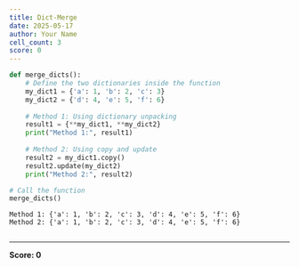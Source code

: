 ```yaml
---
title: Dict-Merge
date: 2025-05-17
author: Your Name
cell_count: 3
score: 0
---
```


```python
def merge_dicts():
    # Define the two dictionaries inside the function
    my_dict1 = {'a': 1, 'b': 2, 'c': 3}
    my_dict2 = {'d': 4, 'e': 5, 'f': 6}
    
    # Method 1: Using dictionary unpacking
    result1 = {**my_dict1, **my_dict2}
    print("Method 1:", result1)
    
    # Method 2: Using copy and update
    result2 = my_dict1.copy()
    result2.update(my_dict2)
    print("Method 2:", result2)

```


```python
# Call the function
merge_dicts()
```

    Method 1: {'a': 1, 'b': 2, 'c': 3, 'd': 4, 'e': 5, 'f': 6}
    Method 2: {'a': 1, 'b': 2, 'c': 3, 'd': 4, 'e': 5, 'f': 6}



```python

```


---
**Score: 0**